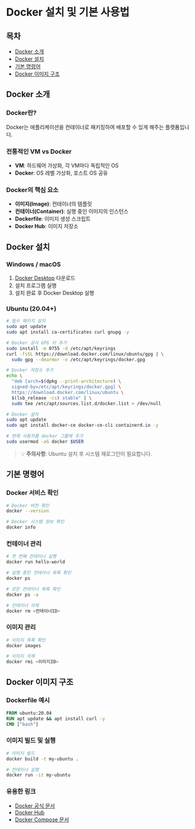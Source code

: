 # Docker 설치 및 기본 사용법

## 목차
- [Docker 소개](#docker-소개)
- [Docker 설치](#docker-설치)
- [기본 명령어](#기본-명령어)
- [Docker 이미지 구조](#docker-이미지-구조)

## Docker 소개

### Docker란?
Docker는 애플리케이션을 컨테이너로 패키징하여 배포할 수 있게 해주는 플랫폼입니다.

### 전통적인 VM vs Docker
- **VM**: 하드웨어 가상화, 각 VM마다 독립적인 OS
- **Docker**: OS 레벨 가상화, 호스트 OS 공유

### Docker의 핵심 요소
- **이미지(Image)**: 컨테이너의 템플릿
- **컨테이너(Container)**: 실행 중인 이미지의 인스턴스
- **Dockerfile**: 이미지 생성 스크립트
- **Docker Hub**: 이미지 저장소

## Docker 설치

### Windows / macOS
1. [Docker Desktop](https://www.docker.com/products/docker-desktop) 다운로드
2. 설치 프로그램 실행
3. 설치 완료 후 Docker Desktop 실행

### Ubuntu (20.04+)
```bash
# 필수 패키지 설치
sudo apt update
sudo apt install ca-certificates curl gnupg -y

# Docker 공식 GPG 키 추가
sudo install -m 0755 -d /etc/apt/keyrings
curl -fsSL https://download.docker.com/linux/ubuntu/gpg | \
  sudo gpg --dearmor -o /etc/apt/keyrings/docker.gpg

# Docker 저장소 추가
echo \
  "deb [arch=$(dpkg --print-architecture) \
  signed-by=/etc/apt/keyrings/docker.gpg] \
  https://download.docker.com/linux/ubuntu \
  $(lsb_release -cs) stable" | \
  sudo tee /etc/apt/sources.list.d/docker.list > /dev/null

# Docker 설치
sudo apt update
sudo apt install docker-ce docker-ce-cli containerd.io -y

# 현재 사용자를 docker 그룹에 추가
sudo usermod -aG docker $USER
```

> 💡 **주의사항**: Ubuntu 설치 후 시스템 재로그인이 필요합니다.

## 기본 명령어

### Docker 서비스 확인
```bash
# Docker 버전 확인
docker --version

# Docker 시스템 정보 확인
docker info
```

### 컨테이너 관리
```bash
# 첫 번째 컨테이너 실행
docker run hello-world

# 실행 중인 컨테이너 목록 확인
docker ps

# 모든 컨테이너 목록 확인
docker ps -a

# 컨테이너 삭제
docker rm <컨테이너ID>
```

### 이미지 관리
```bash
# 이미지 목록 확인
docker images

# 이미지 삭제
docker rmi <이미지ID>
```

## Docker 이미지 구조

### Dockerfile 예시
```dockerfile
FROM ubuntu:20.04
RUN apt update && apt install curl -y
CMD ["bash"]
```

### 이미지 빌드 및 실행
```bash
# 이미지 빌드
docker build -t my-ubuntu .

# 컨테이너 실행
docker run -it my-ubuntu
```

### 유용한 링크
- [Docker 공식 문서](https://docs.docker.com/)
- [Docker Hub](https://hub.docker.com/)
- [Docker Compose 문서](https://docs.docker.com/compose/)
